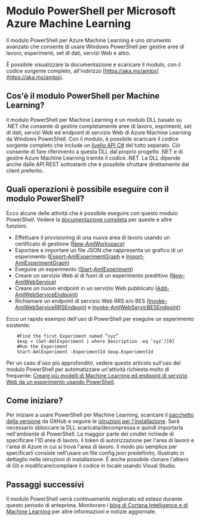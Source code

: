 <properties
	pageTitle="Modulo PowerShell per Machine Learning | Microsoft Azure"
	description="Il modulo PowerShell per Azure Machine Learning è disponibile in modalità di anteprima pubblica. Usare PowerShell per creare e gestire aree di lavoro, esperimenti, servizi Web e altro ancora."
	keywords="esperimento,regressione lineare,algoritmi di machine learning,esercitazione su machine learning,tecniche di modellazione predittiva,esperimento di analisi scientifica dei dati"
	services="machine-learning"
	documentationCenter=""
	authors="hning86"
	manager="paulettm"
	editor="cgronlun"/>

<tags
	ms.service="machine-learning"
	ms.workload="data-services"
	ms.tgt_pltfrm="na"
	ms.devlang="na"
	ms.topic="hero-article"
	ms.date="08/05/2016"
	ms.author="garye;haining"/>

# Modulo PowerShell per Microsoft Azure Machine Learning

Il modulo PowerShell per Azure Machine Learning è uno strumento avanzato che consente di usare Windows PowerShell per gestire aree di lavoro, esperimenti, set di dati, servizi Web e altro.

È possibile visualizzare la documentazione e scaricare il modulo, con il codice sorgente completo, all'indirizzo [https://aka.ms/amlps](https://aka.ms/amlps).

## Cos'è il modulo PowerShell per Machine Learning?

Il modulo PowerShell per Machine Learning è un modulo DLL basato su .NET che consente di gestire completamente aree di lavoro, esprimenti, set di dati, servizi Web ed endpoint di servizio Web di Azure Machine Learning da Windows PowerShell. Con il modulo, è possibile scaricare il codice sorgente completo che include un [livello API C#](https://github.com/hning86/azuremlps/blob/master/code/AzureMLSDK.cs) del tutto separato. Ciò consente di fare riferimento a questa DLL dal proprio progetto .NET e di gestire Azure Machine Learning tramite il codice .NET. La DLL dipende anche dalle API REST sottostanti che è possibile sfruttare direttamente dal client preferito.

## Quali operazioni è possibile eseguire con il modulo PowerShell?

Ecco alcune delle attività che è possibile eseguire con questo modulo PowerShell. Vedere la [documentazione completa](https://aka.ms/amlps) per queste e altre funzioni.

- Effettuare il provisioning di una nuova area di lavoro usando un certificato di gestione ([New-AmlWorkspace](https://github.com/hning86/azuremlps#new-amlworkspace))
- Esportare e importare un file JSON che rappresenta un grafico di un esperimento ([Export-AmlExperimentGraph](https://github.com/hning86/azuremlps#export-amlexperimentgraph) e [Import-AmlExperimentGraph](https://github.com/hning86/azuremlps#import-amlexperimentgraph))
- Eseguire un esperimento ([Start-AmlExperiment](https://github.com/hning86/azuremlps#start-amlexperiment))
- Creare un servizio Web al di fuori di un esperimento predittivo ([New-AmlWebService](https://github.com/hning86/azuremlps#new-amlwebservice))
- Creare un nuovo endpoint in un servizio Web pubblicato ([Add-AmlWebServiceEndpoint](https://github.com/hning86/azuremlps#add-amlwebserviceendpoint))
- Richiamare un endpoint di servizio Web RRS e/o BES ([Invoke-AmlWebServiceRRSEndpoint](https://github.com/hning86/azuremlps#invoke-amlwebservicerrsendpoint) e [Invoke-AmlWebServicBESEndpoint](https://github.com/hning86/azuremlps#invoke-amlwebservicebesendpoint))

Ecco un rapido esempio dell'uso di PowerShell per eseguire un esperimento esistente:

		#Find the first Experiment named “xyz”
		$exp = (Get-AmlExperiment | where Description -eq ‘xyz’)[0]
		#Run the Experiment
		Start-AmlExperiment -ExperimentId $exp.ExperimentId 

Per un caso d'uso più approfondito, vedere questo articolo sull'uso del modulo PowerShell per automatizzare un'attività richiesta molto di frequente: [Creare più modelli di Machine Learning ed endpoint di servizio Web da un esperimento usando PowerShell](machine-learning-create-models-and-endpoints-with-powershell.md).

## Come iniziare?

Per iniziare a usare PowerShell per Machine Learning, scaricare il [pacchetto della versione](https://github.com/hning86/azuremlps/releases) da GitHub e seguire le [istruzioni per l'installazione](https://github.com/hning86/azuremlps/blob/master/README.md). Sarà necessario sbloccare la DLL scaricata/decompressa e quindi importarla nell'ambiente di PowerShell. La maggior parte dei cmdlet richiede di specificare l'ID area di lavoro, il token di autorizzazione per l'area di lavoro e l'area di Azure in cui si trova l'area di lavoro. Il modo più semplice per specificarli consiste nell'usare un file config.json predefinito, illustrato in dettaglio nelle istruzioni di installazione. È anche possibile clonare l'albero di Git e modificare/compilare il codice in locale usando Visual Studio.

## Passaggi successivi

Il modulo PowerShell verrà continuamente migliorato ed esteso durante questo periodo di anteprima. Monitorare i [blog di Cortana Intelligence e di Machine Learning](https://blogs.technet.microsoft.com/machinelearning/) per altre informazioni e notizie aggiornate.

<!---HONumber=AcomDC_0810_2016-->